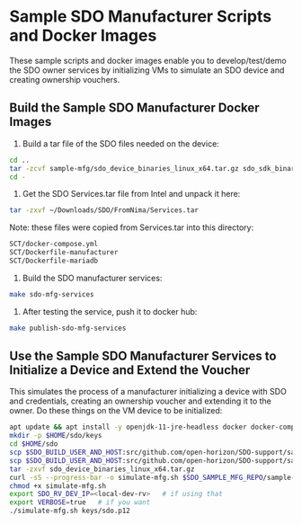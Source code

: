 # Sample SDO Manufacturer Scripts and Docker Images

These sample scripts and docker images enable you to develop/test/demo the SDO owner services by initializing VMs to simulate an SDO device and creating ownership vouchers.

## Build the Sample SDO Manufacturer Docker Images

1. Build a tar file of the SDO files needed on the device:

  ```bash
  cd ..
  tar -zcvf sample-mfg/sdo_device_binaries_linux_x64.tar.gz sdo_sdk_binaries_linux_x64/cri/device-*.jar sdo_sdk_binaries_linux_x64/demo/device
  cd -
  ```

1. Get the SDO Services.tar file from Intel and unpack it here:

  ```bash
  tar -zxvf ~/Downloads/SDO/FromNima/Services.tar
  ```

  Note: these files were copied from Services.tar into this directory:

  ```bash
  SCT/docker-compose.yml
  SCT/Dockerfile-manufacturer
  SCT/Dockerfile-mariadb
  ```

1. Build the SDO manufacturer services:

  ```bash
  make sdo-mfg-services
  ```

1. After testing the service, push it to docker hub:

  ```bash
  make publish-sdo-mfg-services
  ```

## Use the Sample SDO Manufacturer Services to Initialize a Device and Extend the Voucher

This simulates the process of a manufacturer initializing a device with SDO and credentials, creating an ownership voucher and extending it to the owner. Do these things on the VM device to be initialized:

```bash
apt update && apt install -y openjdk-11-jre-headless docker docker-compose
mkdir -p $HOME/sdo/keys
cd $HOME/sdo
scp $SDO_BUILD_USER_AND_HOST:src/github.com/open-horizon/SDO-support/sample-mfg/Services/SCT/keys/sdo.p12 keys
scp $SDO_BUILD_USER_AND_HOST:src/github.com/open-horizon/SDO-support/sample-mfg/sdo_device_binaries_linux_x64.tar.gz .
tar -zxvf sdo_device_binaries_linux_x64.tar.gz
curl -sS --progress-bar -o simulate-mfg.sh $SDO_SAMPLE_MFG_REPO/sample-mfg/simulate-mfg.sh
chmod +x simulate-mfg.sh
export SDO_RV_DEV_IP=<local-dev-rv>   # if using that
export VERBOSE=true   # if you want
./simulate-mfg.sh keys/sdo.p12
```
